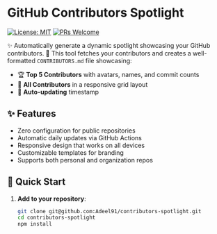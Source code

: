 # GitHub Contributors Spotlight

[![License: MIT](https://img.shields.io/badge/License-MIT-blue.svg)](https://opensource.org/licenses/MIT)
[![PRs Welcome](https://img.shields.io/badge/PRs-welcome-brightgreen.svg)](https://github.com/Adeel91/contributors-spotlight/pulls)

✨ Automatically generate a dynamic spotlight showcasing your GitHub contributors. 🌟 This tool fetches your contributors and creates a well-formatted `CONTRIBUTORS.md` file showcasing:

- 🏆 **Top 5 Contributors** with avatars, names, and commit counts  
- 🌟 **All Contributors** in a responsive grid layout  
- 📅 **Auto-updating** timestamp  

## ✨ Features

- Zero configuration for public repositories
- Automatic daily updates via GitHub Actions
- Responsive design that works on all devices
- Customizable templates for branding
- Supports both personal and organization repos

## 🚀 Quick Start

1. **Add to your repository**:

   ```bash
   git clone git@github.com:Adeel91/contributors-spotlight.git
   cd contributors-spotlight
   npm install
